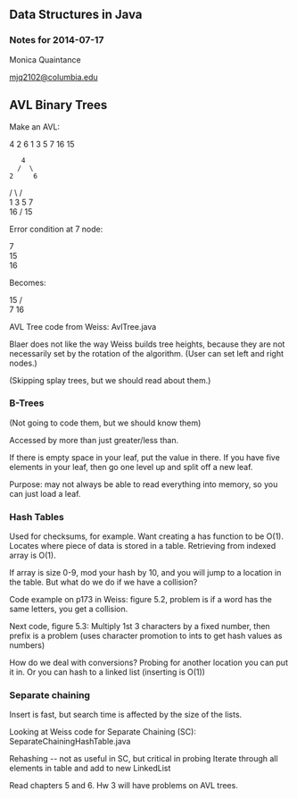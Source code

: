 ## Data Structures in Java
### Notes for 2014-07-17
Monica Quaintance

mjq2102@columbia.edu

## AVL Binary Trees

Make an AVL:

4 2 6 1 3 5 7 16 15

       4
      /  \
    2     6
  /  \    / \
 1    3  5   7
              \
               16
              /
            15

Error condition at 7 node:

7
 \
  15
   \
    16

Becomes:

  15
 /  \
7    16 

AVL Tree code from Weiss: AvlTree.java

Blaer does not like the way Weiss builds tree heights, because they are not 
necessarily set by the rotation of the algorithm. 
(User can set left and right nodes.)

(Skipping splay trees, but we should read about them.)

### B-Trees

(Not going to code them, but we should know them)

Accessed by more than just greater/less than.

If there is empty space in your leaf, put the value in there. If you have five
elements in your leaf, then go one level up and split off a new leaf.

Purpose: may not always be able to read everything into memory, so you can 
just load a leaf.

### Hash Tables

Used for checksums, for example. Want creating a has function to be O(1). 
Locates where piece of data is stored in a table. Retrieving from indexed array
is O(1).

If array is size 0-9, mod your hash by 10, and you will jump to a location
in the table. But what do we do if we have a collision?

Code example on p173 in Weiss: figure 5.2, problem is if a word has the same 
letters, you get a collision.

Next code, figure 5.3: Multiply 1st 3 characters by a fixed number, then prefix
is a problem (uses character promotion to ints to get hash values as numbers)

How do we deal with conversions? Probing for another location you can 
put it in. Or you can hash to a linked list (inserting is O(1))

### Separate chaining

Insert is fast, but search time is affected by the size of the lists.

Looking at Weiss code for Separate Chaining (SC): SeparateChainingHashTable.java

Rehashing -- not as useful in SC, but critical in probing
Iterate through all elements in table and add to new LinkedList

Read chapters 5 and 6. Hw 3 will have problems on AVL trees.


